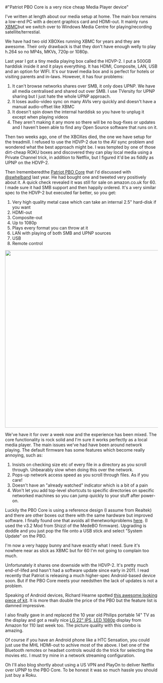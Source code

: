 #"Patriot PBO Core is a very nice cheap Media Player device"

I've written at length about our media setup at home. The main box remains a low-end PC with a decent graphics card and HDMI-out. It mainly runs <a href="http://xbmc.org/">XBMC</a>but we switch over to Windows Media Centre for playing/recording satellite/terrestial.

We have had two old XBOXes running XBMC for years and they are awesome. Their only drawback is that they don't have enough welly to play h.264 so no MP4s, MKVs, 720p or 1080p.

Last year I got a tiny media playing box called the HDVP-2. I put a 500GB harddisk inside it and it plays everything. It has HDMI, Composite, LAN, USB and an option for WIFI. It's our travel media box and is perfect for hotels or visiting parents and in-laws. However, it has four problems:
<ol>
	<li>It can't browse networks shares over SMB, it only does UPNP. We have all media centralised and shared out over SMB. I use TVersity for UPNP sharing but I just hate the whole UPNP approach.</li>
	<li>It loses audio-video sync on many AVIs very quickly and doesn't have a manual audio-offset like XBMC</li>
	<li>It doesn't spin down the internal harddisk so you have to unplug it except when playing videos</li>
	<li>They aren't making it any more so there will be no bug-fixes or updates and I haven't been able to find any Open Source software that runs on it.</li>
</ol>
Then two weeks ago, one of the XBOXes died, the one we have setup for the treadmill. I refused to use the HDVP-2 due to the AV sync problem and wondered what the best approach might be. I was tempted by one of those dirt-cheap ROKU boxes and discovered they can play local media using a Private Channel trick, in addition to Netflix, but I figured it'd be as fiddly as UPNP on the HDVP-2.

Then Irememberedthe <a href="http://www.amazon.co.uk/Patriot-PCMPBO25-Office-Definition-Player/dp/B002Q4U9PY/ref=sr_1_1?ie=UTF8&amp;qid=1329660253&amp;sr=8-1">Patriot PBO Core</a> that I'd discussed with <a href="http://twitter.com/swhelband">@swhelband</a> last year. He had bought one and tweeted very positively about it. A quick check revealed it was still for sale on amazon.co.uk for 60. I made sure it had SMB support and then happily ordered. It's a very similar spec to the HDVP-2 but executed far better, so you get:
<ol>
	<li>Very high quality metal case which can take an internal 2.5" hard-disk if you want</li>
	<li>HDMI-out</li>
	<li>Composite-out</li>
	<li>Up to 1080p</li>
	<li>Plays every format you can throw at it</li>
	<li>LAN with playing of both SMB and UPNP sources</li>
	<li>USB</li>
	<li>Remote control</li>
</ol>
<a href="http://www.patriotmemory.com/products/detailp.jsp?prodline=6&amp;catid=69&amp;prodgroupid=159&amp;id=895"><img class="alignnone size-large wp-image-592" title="PBO_Core_IsoRight" src="http://conoroneill.net/wp-content/uploads/2012/02/PBO_Core_IsoRight-1024x1024.jpg" alt="" width="584" height="584" /></a>

We've have it for over a week now and the experience has been mixed. The core functionality is rock solid and I'm sure it works perfectly as a local media player. The main issues we've had have been around network playing. The default firmware has some features which become really annoying, such as:
<ol>
	<li>Insists on checking size etc of every file in a directory as you scroll through. Unbearably slow when doing this over the network.</li>
	<li>Pops-up network access speed as you scroll through files. As if you care!</li>
	<li>Doesn't have an "already watched" indicator which is a bit of a pain</li>
	<li>Won't let you add top-level shortcuts to specific directories on specific networked machines so you can jump quickly to your stuff after power-on.</li>
</ol>
Luckily the PBO Core is using a reference design (I assume from Realtek) and there are other boxes out there with the same hardware but improved software. I finally found one that avoids all thenetworkproblems <a href="http://patriot-box-office.wikidot.com/pbo-alternative-custom-firmwares">here</a>. (I used the v3.2 Mod from Shizzl of the MedeBO firmware). Upgrading is doddle and you just pop the file onto a USB stick and select "System Update" on the PBO.

I'm now a very happy bunny and have exactly what I need. Sure it's nowhere near as slick as XBMC but for 60 I'm not going to complain too much.

Unfortunately it shares one downside with the HDVP-2. It's pretty much end-of-lifed and hasn't had a software update since early in 2011. I read recently that Patriot is releasing a much higher-spec Android-based device soon. But if the PBO Core meets your needsthen the lack of updates is not a problem.

Speaking of Android devices, Richard Hearne spotted <a href="http://www.iboum.com/pr/him900a.php">this awesome looking piece of kit</a>. It is more than double the price of the PBO but the feature list is damned impressive.

I also finally gave in and replaced the 10 year old Philips portable 14" TV as the display and got a really nice <a href="http://www.amazon.co.uk/LG-IPS225V-Advanced-Performance-Widescreen/dp/B0060LCBRI/ref=sr_1_1?s=computers&amp;ie=UTF8&amp;qid=1329660920&amp;sr=1-1">LG 22" IPS, LED 1080p</a> display from Amazon for 110 last week too. The picture quality with this combo is amazing.

Of course if you have an Android phone like a HTC Sensation, you could just use the MHL HDMI-out to achive most of the above. I bet one of the Bluetooth remotes or headset controls would do the trick for selecting the movies etc. I must try mine in a network streaming configuration.

Oh I'll also blog shortly about using a US VPN and PlayOn to deliver Netflix over UPNP to the PBO Core. To be honest it was so much hassle you should just buy a Roku.

&nbsp;